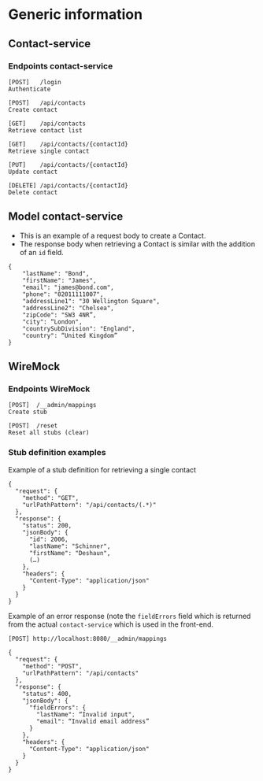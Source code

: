 # Generic information

## Contact-service

### Endpoints contact-service
```
[POST]   /login
Authenticate

[POST]   /api/contacts
Create contact

[GET]    /api/contacts
Retrieve contact list

[GET]    /api/contacts/{contactId}
Retrieve single contact

[PUT]    /api/contacts/{contactId}
Update contact

[DELETE] /api/contacts/{contactId}
Delete contact
```

## Model contact-service
- This is an example of a request body to create a Contact.
- The response body when retrieving a Contact is similar with the addition of an `id` field.

```
{
    "lastName": "Bond",
    "firstName": "James",
    "email": "james@bond.com",
    "phone": "02011111007",
    "addressLine1": "30 Wellington Square",
    "addressLine2": "Chelsea",
    "zipCode": "SW3 4NR”,
    "city": “London",
    "countrySubDivision": "England",
    "country": “United Kingdom”
}
```

## WireMock

### Endpoints WireMock
```
[POST]  /__admin/mappings
Create stub

[POST]  /reset
Reset all stubs (clear)
```

### Stub definition examples

Example of a stub definition for retrieving a single contact

```
{
  "request": {
    "method": "GET",
    "urlPathPattern": "/api/contacts/(.*)"
  },
  "response": {
    "status": 200,
    "jsonBody": {
      "id": 2006,
      "lastName": "Schinner",
      "firstName": "Deshaun",
      (…)
    },
    "headers": {
      "Content-Type": "application/json"
    }
  }
}

```

Example of an error response (note the `fieldErrors` field which is returned from the actual `contact-service` which is used in the front-end.

```
[POST] http://localhost:8080/__admin/mappings

{
  "request": {
    "method": "POST",
    "urlPathPattern": "/api/contacts"
  },
  "response": {
    "status": 400,
    "jsonBody": {
      "fieldErrors": {
        "lastName": “Invalid input",
        "email": “Invalid email address”
      }
    },
    "headers": {
      "Content-Type": "application/json"
    }
  }
}
```
